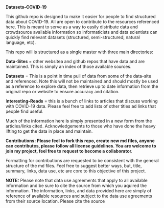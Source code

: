 **Datasets-COVID-19** <br />

This github repo is designed to make it easier for people to find structured data about COVID-19. All are open to contribute to the resources referenced here. This is meant to serve as a way to easily distribute data and crowdsource available information so informaticists and data scientists can quickly find relevant datasets (structured, semi-structured, natural language, etc).<br />

This repo will is structured as a single master with three main directories: <br />

**Data-Sites** = other websitea and github repos that have data and are maintained. This is simply an index of those available sources.<br />

**Datasets** = This is a point in time pull of data from some of the data-site and referenced. Note this will not be maintained and should mostly be used as a reference to explore data, then retrieve up to date information from the original repo or website to ensure accuracy and citation.<br />

**Interesting-Reads** = this is a bunch of links to articles that discuss working with COVID-19 data. Please feel free to add lists of other titles ad links that people find useful.<br />

Much of the information here is simply presented in a new form from the articles/links cited. Acknowledgements to those who have done the heavy lifting to get the data in place and maintain. <br />

**Contributions: Please feel to fork this repo, create new md files, anyone can contributes, please follow all license guidelines. You are welcome to join my project, feel free to request to become a collaborator.**<br />

Formatting for contributions are requested to be consistent with the general structure of the md files. Feel free to suggest better ways, but, title, summary, links, data use, etc are core to this objective of this project.<br />

**NOTE:** Please note that data use agreements that apply to all available information and be sure to cite the source from which you aquired the information. The information, links, and data provided here are simply of reference of available resources and subject to the data use agreements from their source location. Please cite the source  

